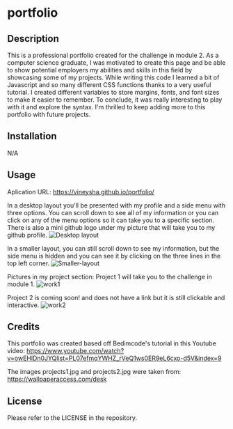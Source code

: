 # portfolio

## Description

This is a professional portfolio created for the challenge in module 2. As a computer science graduate, I was motivated to create this page and be able to show potential employers my abilities and skills in this field by showcasing some of my projects. While writing this code I learned a bit of Javascript and so many different CSS functions thanks to a very useful tutorial. I created different variables to store margins, fonts, and font sizes to make it easier to remember. To conclude, it was really interesting to play with it and explore the syntax. I'm thrilled to keep adding more to this portfolio with future projects.

## Installation

N/A

## Usage

Aplication URL: https://vineysha.github.io/portfolio/

In a desktop layout you'll be presented with my profile and a side menu with three options. You can scroll down to see all of my information or you can click on any of the menu options so it can take you to a specific section. There is also a mini github logo under my picture that will take you to my github profile.
![Desktop layout](https://github.com/Vineysha/portfolio/assets/88559904/cc1338be-d24a-4148-ac12-260cd5cb8c7b)


In a smaller layout, you can still scroll down to see my information, but the side menu is hidden and you can see it by clicking on the three lines in the top left corner.
![Smaller-layout](https://github.com/Vineysha/portfolio/assets/88559904/e5fe3415-4291-4fd1-b254-55f961176f95)


Pictures in my project section:
Project 1 will take you to the challenge in module 1.
![work1](https://github.com/Vineysha/portfolio/assets/88559904/b37c22e3-d6c9-4e91-8e70-540759b4041f)

Project 2 is coming soon! and does not have a link but it is still clickable and interactive.
![work2](https://github.com/Vineysha/portfolio/assets/88559904/617b4e1a-ec12-4aa5-a596-7c5571fe1dcd)

## Credits

This portfolio was created based off Bedimcode's tutorial in this Youtube video: https://www.youtube.com/watch?v=owEHlDn0JYQlist=PL07efmqYWHZ_rVeQ1ws0ER9eL6cxo-d5V&index=9

The images projects1.jpg and projects2.jpg were taken from: https://wallpaperaccess.com/desk

## License

Please refer to the LICENSE in the repository.
